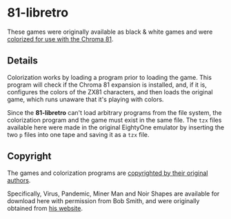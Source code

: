 # 81-libretro

These games were originally available as black & white games and were [colorized for use with the Chroma 81]().

## Details

Colorization works by loading a program prior to loading the game. This program will check if the Chroma 81 expansion is installed, and, if it is, configures the colors of the ZX81 characters, and then loads the original game, which runs unaware that it's playing with colors.

Since the **81-libretro** can't load arbitrary programs from the file system, the colorization program and the game must exist in the same file. The `tzx` files available here were made in the original EightyOne emulator by inserting the two `p` files into one tape and saving it as a `tzx` file.

## Copyright

The games and colorization programs are [copyrighted by their original authors](http://www.fruitcake.plus.com/Sinclair/ZX81/Chroma/ChromaInterface_Software_Colourised.htm).

Specifically, Virus, Pandemic, Miner Man and Noir Shapes are available for download here with permission from Bob Smith, and were originally obtained from [his website](http://www.bobs-stuff.co.uk/).
